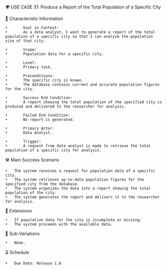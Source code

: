 🌍 USE CASE 31: Produce a Report of the Total Population of a Specific City

📌 Characteristic Information

	•       Goal in Context:
	•       As a data analyst, I want to generate a report of the total population of a specific city so that I can analyze the population size of that city.
	
    •       Scope:
	•       Population data for a specific city.
	
    •       Level:
	•       Primary task.
	
    •       Preconditions:
	•       The specific city is known.
	•       The database contains current and accurate population figures for the city.
	
    •       Success End Condition:
	•       A report showing the total population of the specified city is produced and delivered to the researcher for analysis.
	
    •       Failed End Condition:
	•       No report is generated.
	
    •       Primary Actor:
	•       Data Analyst.
	
    •       Trigger:
	•       A request from data analyst is made to retrieve the total population of a specific city for analysis.

🛠 Main Success Scenario

	•	The system receives a request for population data of a specific city.
	•	The system retrieves up-to-date population figures for the specified city from the database.
	•	The system organizes the data into a report showing the total population of the city.
	•	The system generates the report and delivers it to the researcher for analysis.

🚨 Extensions

	•	If population data for the city is incomplete or missing:
	•	The system proceeds with the available data.

🔀 Sub-Variations

	•	None.

⏳ Schedule

	•	Due Date: Release 1.0
